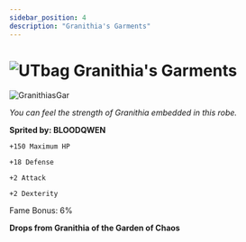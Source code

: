 ```yaml
---
sidebar_position: 4
description: "Granithia's Garments"
---
```


# ![UTbag](https://cdn.discordapp.com/attachments/1107378591026655272/1107460067399315627/adf.png) Granithia's Garments

![GranithiasGar](https://vwiki.valorserver.com/api/item/picture/granithia's%20garments)

<i>You can feel the strength of Granithia embedded in this robe.</i>

**Sprited by: BLOODQWEN**

    +150 Maximum HP
    
    +18 Defense
    
    +2 Attack
    
    +2 Dexterity
    
Fame Bonus: 6%

**Drops from Granithia of the Garden of Chaos**
